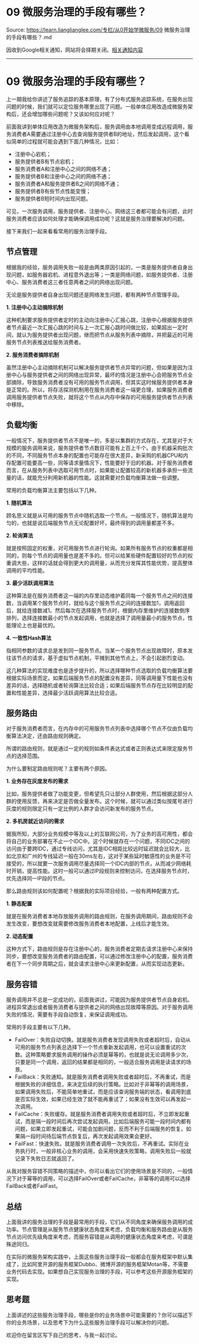 # 09 微服务治理的手段有哪些？ 

Source: https://learn.lianglianglee.com/专栏/从0开始学微服务/09 微服务治理的手段有哪些？.md

因收到Google相关通知，网站将会择期关闭。[相关通知内容](https://lumendatabase.org/notices/44265620)

---

# 09 微服务治理的手段有哪些？

上一期我给你讲述了服务追踪的基本原理，有了分布式服务追踪系统，在服务出现问题的时候，我们就可以定位服务哪里出现了问题。一般单体应用改造成微服务架构后，还会增加哪些问题呢？又该如何应对呢？

前面我讲到单体应用改造为微服务架构后，服务调用由本地调用变成远程调用，服务消费者A需要通过注册中心去查询服务提供者B的地址，然后发起调用，这个看似简单的过程就可能会遇到下面几种情况，比如：

* 注册中心宕机；
* 服务提供者B有节点宕机；
* 服务消费者A和注册中心之间的网络不通；
* 服务提供者B和注册中心之间的网络不通；
* 服务消费者A和服务提供者B之间的网络不通；
* 服务提供者B有些节点性能变慢；
* 服务提供者B短时间内出现问题。

可见，一次服务调用，服务提供者、注册中心、网络这三者都可能会有问题，此时服务消费者应该如何处理才能确保调用成功呢？这就是服务治理要解决的问题。

接下来我们一起来看看常用的服务治理手段。

## 节点管理

根据我的经验，服务调用失败一般是由两类原因引起的，一类是服务提供者自身出现问题，如服务器宕机、进程意外退出等；一类是网络问题，如服务提供者、注册中心、服务消费者这三者任意两者之间的网络出现问题。

无论是服务提供者自身出现问题还是网络发生问题，都有两种节点管理手段。

**1. 注册中心主动摘除机制**

这种机制要求服务提供者定时的主动向注册中心汇报心跳，注册中心根据服务提供者节点最近一次汇报心跳的时间与上一次汇报心跳时间做比较，如果超出一定时间，就认为服务提供者出现问题，继而把节点从服务列表中摘除，并把最近的可用服务节点列表推送给服务消费者。

**2. 服务消费者摘除机制**

虽然注册中心主动摘除机制可以解决服务提供者节点异常的问题，但如果是因为注册中心与服务提供者之间的网络出现异常，最坏的情况是注册中心会把服务节点全部摘除，导致服务消费者没有可用的服务节点调用，但其实这时候服务提供者本身是正常的。所以，将存活探测机制用在服务消费者这一端更合理，如果服务消费者调用服务提供者节点失败，就将这个节点从内存中保存的可用服务提供者节点列表中移除。

## 负载均衡

一般情况下，服务提供者节点不是唯一的，多是以集群的方式存在，尤其是对于大规模的服务调用来说，服务提供者节点数目可能有上百上千个。由于机器采购批次的不同，不同服务节点本身的配置也可能存在很大差异，新采购的机器CPU和内存配置可能要高一些，同等请求量情况下，性能要好于旧的机器。对于服务消费者而言，在从服务列表中选取可用节点时，如果能让配置较高的新机器多承担一些流量的话，就能充分利用新机器的性能。这就需要对负载均衡算法做一些调整。

常用的负载均衡算法主要包括以下几种。

**1. 随机算法**

顾名思义就是从可用的服务节点中随机选取一个节点。一般情况下，随机算法是均匀的，也就是说后端服务节点无论配置好坏，最终得到的调用量都差不多。

**2. 轮询算法**

就是按照固定的权重，对可用服务节点进行轮询。如果所有服务节点的权重都是相同的，则每个节点的调用量也是差不多的。但可以给某些硬件配置较好的节点的权重调大些，这样的话就会得到更大的调用量，从而充分发挥其性能优势，提高整体调用的平均性能。

**3. 最少活跃调用算法**

这种算法是在服务消费者这一端的内存里动态维护着同每一个服务节点之间的连接数，当调用某个服务节点时，就给与这个服务节点之间的连接数加1，调用返回后，就给连接数减1。然后每次在选择服务节点时，根据内存里维护的连接数倒序排列，选择连接数最小的节点发起调用，也就是选择了调用量最小的服务节点，性能理论上也是最优的。

**4. 一致性Hash算法**

指相同参数的请求总是发到同一服务节点。当某一个服务节点出现故障时，原本发往该节点的请求，基于虚拟节点机制，平摊到其他节点上，不会引起剧烈变动。

这几种算法的实现难度也是逐步提升的，所以选择哪种节点选取的负载均衡算法要根据实际场景而定。如果后端服务节点的配置没有差异，同等调用量下性能也没有差异的话，选择随机或者轮询算法比较合适；如果后端服务节点存在比较明显的配置和性能差异，选择最少活跃调用算法比较合适。

## 服务路由

对于服务消费者而言，在内存中的可用服务节点列表中选择哪个节点不仅由负载均衡算法决定，还由路由规则确定。

所谓的路由规则，就是通过一定的规则如条件表达式或者正则表达式来限定服务节点的选择范围。

为什么要制定路由规则呢？主要有两个原因。

**1. 业务存在灰度发布的需求**

比如，服务提供者做了功能变更，但希望先只让部分人群使用，然后根据这部分人群的使用反馈，再来决定是否做全量发布。这个时候，就可以通过类似按尾号进行灰度的规则限定只有一定比例的人群才会访问新发布的服务节点。

**2. 多机房就近访问的需求**

据我所知，大部分业务规模中等及以上的互联网公司，为了业务的高可用性，都会将自己的业务部署在不止一个IDC中。这个时候就存在一个问题，不同IDC之间的访问由于要跨IDC，通过专线访问，尤其是IDC相距比较远时延迟就会比较大，比如北京和广州的专线延迟一般在30ms左右，这对于某些延时敏感性的业务是不可接受的，所以就要一次服务调用尽量选择同一个IDC内部的节点，从而减少网络耗时开销，提高性能。这时一般可以通过IP段规则来控制访问，在选择服务节点时，优先选择同一IP段的节点。

那么路由规则该如何配置呢？根据我的实际项目经验，一般有两种配置方式。

**1. 静态配置**

就是在服务消费者本地存放服务调用的路由规则，在服务调用期间，路由规则不会发生改变，要想改变就需要修改服务消费者本地配置，上线后才能生效。

**2. 动态配置**

这种方式下，路由规则是存在注册中心的，服务消费者定期去请求注册中心来保持同步，要想改变服务消费者的路由配置，可以通过修改注册中心的配置，服务消费者在下一个同步周期之后，就会请求注册中心来更新配置，从而实现动态更新。

## 服务容错

服务调用并不总是一定成功的，前面我讲过，可能因为服务提供者节点自身宕机、进程异常退出或者服务消费者与提供者之间的网络出现故障等原因。对于服务调用失败的情况，需要有手段自动恢复，来保证调用成功。

常用的手段主要有以下几种。

* FailOver：失败自动切换。就是服务消费者发现调用失败或者超时后，自动从可用的服务节点列表总选择下一个节点重新发起调用，也可以设置重试的次数。这种策略要求服务调用的操作必须是幂等的，也就是说无论调用多少次，只要是同一个调用，返回的结果都是相同的，一般适合服务调用是读请求的场景。
* FailBack：失败通知。就是服务消费者调用失败或者超时后，不再重试，而是根据失败的详细信息，来决定后续的执行策略。比如对于非幂等的调用场景，如果调用失败后，不能简单地重试，而是应该查询服务端的状态，看调用到底是否实际生效，如果已经生效了就不能再重试了；如果没有生效可以再发起一次调用。
* FailCache：失败缓存。就是服务消费者调用失败或者超时后，不立即发起重试，而是隔一段时间后再次尝试发起调用。比如后端服务可能一段时间内都有问题，如果立即发起重试，可能会加剧问题，反而不利于后端服务的恢复。如果隔一段时间待后端节点恢复后，再次发起调用效果会更好。
* FailFast：快速失败。就是服务消费者调用一次失败后，不再重试。实际在业务执行时，一般非核心业务的调用，会采用快速失败策略，调用失败后一般就记录下失败日志就返回了。

从我对服务容错不同策略的描述中，你可以看出它们的使用场景是不同的，一般情况下对于幂等的调用，可以选择FailOver或者FailCache，非幂等的调用可以选择FailBack或者FailFast。

## 总结

上面我讲的服务治理的手段是最常用的手段，它们从不同角度来确保服务调用的成功率。节点管理是从服务节点健康状态角度来考虑，负载均衡和服务路由是从服务节点访问优先级角度来考虑，而服务容错是从调用的健康状态角度来考虑，可谓是殊途同归。

在实际的微服务架构实践中，上面这些服务治理手段一般都会在服务框架中默认集成了，比如阿里开源的服务框架Dubbo、微博开源的服务框架Motan等，不需要业务代码去实现。如果想自己实现服务治理的手段，可以参考这些开源服务框架的实现。

## 思考题

上面讲述的这些服务治理手段，哪些是你的业务场景中可能需要的？你可以描述下你的业务场景，以及思考下为什么这些服务治理手段可以解决你的问题。

欢迎你在留言区写下自己的思考，与我一起讨论。